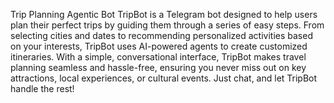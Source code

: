 Trip Planning Agentic Bot 
TripBot is a Telegram bot designed to help users plan their perfect trips by guiding them through a series of easy steps. From selecting cities and dates to recommending personalized activities based on your interests, TripBot uses AI-powered agents to create customized itineraries. With a simple, conversational interface, TripBot makes travel planning seamless and hassle-free, ensuring you never miss out on key attractions, local experiences, or cultural events. Just chat, and let TripBot handle the rest!



